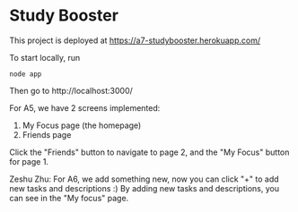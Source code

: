 Study Booster
====
This project is deployed at https://a7-studybooster.herokuapp.com/

To start locally, run

```
node app

```
Then go to http://localhost:3000/

For A5, we have 2 screens implemented:

1. My Focus page (the homepage)
2. Friends page

Click the "Friends" button to navigate to page 2, and the "My Focus" button for page 1.

Zeshu Zhu:
For A6, we add something new, now you can click "+" to add new tasks and descriptions :)
By adding new tasks and descriptions, you can see in the "My focus" page.
